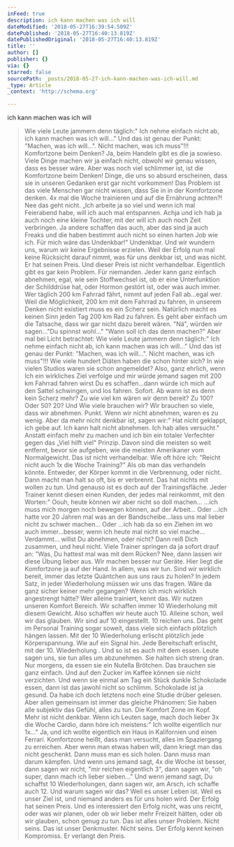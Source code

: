 ```yaml
---
inFeed: true
description: ich kann machen was ich will
dateModified: '2018-05-27T16:39:54.509Z'
datePublished: '2018-05-27T16:40:13.819Z'
datePublishedOriginal: '2018-05-27T16:40:13.819Z'
title: ''
author: []
publisher: {}
via: {}
starred: false
sourcePath: _posts/2018-05-27-ich-kann-machen-was-ich-will.md
_type: Article
_context: 'http://schema.org'

---
```

ich kann machen was ich will

> Wie viele Leute jammern denn täglich:" Ich nehme einfach nicht ab, ich kann machen was ich will..."
> Und das ist genau der Punkt: "Machen, was ich will...". Nicht machen, was ich muss"!!!
> Komfortzone beim Denken?
> Ja, beim Handeln gibt es die ja sowieso. Viele Dinge machen wir ja einfach nicht, obwohl wir genau wissen, dass es besser wäre.
> Aber was noch viel schlimmer ist, ist die Komfortzone beim Denken! Dinge, die uns so absurd erscheinen, dass sie in unseren Gedanken erst gar nicht vorkommen!
> Das Problem ist das viele Menschen gar nicht wissen, dass Sie in in der Komfortzone denken.
> 4x mal die Woche trainieren und auf die Ernährung achten?! Nee das geht nicht. „Ich arbeite ja so viel und wenn ich mal Feierabend habe, will ich auch mal entspannen. Achja und ich hab ja auch noch eine kleine Tochter, mit der will ich auch noch Zeit verbringen.
> Ja andere schaffen das auch, aber das sind ja auch Freaks und die haben bestimmt auch nicht so einen harten Job wie ich. Für mich wäre das Undenkbar!"
> Undenkbar. Und wir wundern uns, warum wir keine Ergebnisse erzielen. Weil der Erfolg nun mal keine Rücksicht darauf nimmt, was für uns denkbar ist, und was nicht. Er hat seinen Preis. Und dieser Preis ist nicht verhandelbar.
> Eigentlich gibt es gar kein Problem. Für niemanden. Jeder kann ganz einfach abnehmen, egal, wie sein Stoffwechsel ist, ob er eine Unterfunktion der Schilddrüse hat, oder Hormon gestört ist, oder was auch immer.
> Wer täglich 200 km Fahrrad fährt, nimmt auf jeden Fall ab...egal wer.
> Weil die Möglichkeit, 200 km mit dem Fahrrad zu fahren, in unserem Denken nicht existiert muss es ein Scherz sein.
> Natürlich macht es keinen Sinn jeden Tag 200 km Rad zu fahren. Es geht aber einfach um die Tatsache, dass wir gar nicht dazu bereit wären. "Nä", würden wir sagen..."Du spinnst wohl..." "Wann soll ich das denn machen?"
> Aber mal bei Licht betrachtet: 
> Wie viele Leute jammern denn täglich:" Ich nehme einfach nicht ab, ich kann machen was ich will..."
> Und das ist genau der Punkt: "Machen, was ich will...". Nicht machen, was ich muss"!!!
> Wie viele hundert Diäten haben die schon hinter sich? In wie vielen Studios waren sie schon angemeldet?
> Also, ganz ehrlich, wenn Ich ein wirkliches Ziel verfolge und mir würde jemand sagen mit 200 km Fahrrad fahren wirst Du es schaffen...dann würde ich mich auf den Sattel schwingen, und los fahren. Sofort.
> Ab wann ist es denn kein Scherz mehr? Zu wie viel km wären wir denn bereit? Zu 100? Oder 50? 20?
> Und Wie viele brauchen wir?
> Wir brauchen so viele, dass wir abnehmen. Punkt. Wenn wir nicht abnehmen, waren es zu wenig. Aber da mehr nicht denkbar ist, sagen wir:" Hat nicht geklappt, ich gebe auf. Ich kann halt nicht abnehmen. Ich hab alles versucht." Anstatt einfach mehr zu machen und ich bin ein totaler Verfechter gegen das „Viel hilft viel" Prinzip. Davon sind die meisten so weit entfernt, bevor sie aufgeben, wie die meisten Amerikaner vom Normalgewicht.
> Das ist nicht verhandelbar. Wie oft höre ich: "Reicht nicht auch 1x die Woche Training?" Als ob man das verhandeln könnte. Entweder, der Körper kommt in die Verbrennung, oder nicht. Dann macht man halt so oft, bis er verbrennt. Das hat nichts mit wollen zu tun.
> Und genauso ist es doch auf der Trainingsfläche. Jeder Trainer kennt diesen einen Kunden, der jedes mal reinkommt, mit den Worten:" Oouh, heute können wir aber nicht so doll machen...
> ...ich muss mich morgen noch bewegen können, auf der Arbeit...
> Oder
> ...ich hatte vor 20 Jahren mal was an der Bandscheibe...lass uns mal lieber nicht zu schwer machen...
> Oder
> ...ich hab da so ein Ziehen im wo auch immer...besser, wenn ich heute mal nicht so viel mache...
> Verdammt... willst Du abnehmen, oder nicht? Dann reiß Dich zusammen, und heul nicht.
> Viele Trainer springen da ja sofort drauf an:
> "Was, Du hattest mal was mit dem Rücken? Nee, dann lassen wir diese Übung lieber aus. Wir machen besser nur Geräte. 
> Hier liegt die Komfortzone ja auf der Hand.
> In allem, was wir tun. Sind wir wirklich bereit, immer das letzte Quäntchen aus uns raus zu holen?
> In jedem Satz, in jeder Wiederholung müssen wir uns das fragen.
> Wäre da ganz sicher keiner mehr gegangen? Wenn ich mich wirklich angestrengt hätte?
> Wer alleine trainiert, kennt das. Wir nutzen unseren Komfort Bereich. Wir schaffen immer 10 Wiederholung mit diesem Gewicht. Also schaffen wir heute auch 10\. Alleine schon, weil wir das glauben. Wir sind auf 10 eingestellt. 10 reichen uns.
> Das geht im Personal Training sogar soweit, dass viele sich einfach plötzlich hängen lassen. Mit der 10 Wiederholung erlischt plötzlich jede Körperspannung. Wie auf ein Signal hin. Jede Bereitschaft erlischt, mit der 10\. Wiederholung
> .
> Und so ist es auch mit dem essen. Leute sagen uns, sie tun alles um abzunehmen. Sie halten sich streng dran. Nur morgens, da essen sie ein Nutella Brötchen. Das brauchen sie ganz einfach. Und auf den Zucker im Kaffee können sie nicht verzichten. Und wenn sie einmal am Tag ein Stück dunkle Schokolade essen, dann ist das jawohl nicht so schlimm.
> Schokolade ist ja gesund. Da habe ich doch letztens noch eine Studie drüber gelesen.
> Aber allen gemeinsam ist immer das gleiche Phänomen: Sie haben alle subjektiv das Gefühl, alles zu tun. Die Komfort Zone im Kopf. Mehr ist nicht denkbar.
> Wenn ich Leuten sage, mach doch lieber 3x die Woche Cardio, dann höre ich meistens:" Ich wollte eigentlich nur 1x..."
> Ja, und ich wollte eigentlich ein Haus in Kalifornien und einen Ferrari.
> Komfortzone heißt, dass man versucht, alles im Spaziergang zu erreichen. Aber wenn man etwas haben will, dann kriegt man das nicht geschenkt. Dann muss man es sich holen. Dann muss man darum kämpfen. Und wenn uns jemand sagt, 4x die Woche ist besser, dann sagen wir nicht, "mir reichen eigentlich 3", dann sagen wir, "oh super, dann mach ich lieber sieben..."
> Und wenn jemand sagt, Du schaffst 10 Wiederholungen, dann sagen wir, am Arsch, ich schaffe auch 12\.
> Und warum sagen wir das? Weil es unser Leben ist. Weil es unser Ziel ist, und niemand anders es für uns holen wird. Der Erfolg hat seinen Preis. Und es interessiert den Erfolg nicht, was uns reicht, oder was wir planen, oder ob wir lieber mehr Freizeit hätten, oder ob wir glauben, schon genug zu tun. Das ist alles unser Problem. Nicht seins. Das ist unser Denkmuster. Nicht seins. Der Erfolg kennt keinen Kompromiss. Er verlangt den Preis.
>